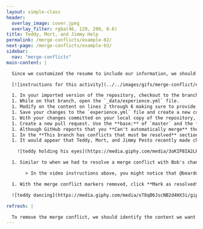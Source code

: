 ```yaml
---
layout: simple-class
header:
  overlay_image: cover.jpeg
  overlay_filter: rgba(46, 129, 200, 0.6)
title: Teddy, Mort, and Jimmy Help
permalink: /merge-conflicts/example-02/
next-page: /merge-conflicts/example-03/
sidebar:
  nav: "merge-conflicts"
main-content: |

  Since we customized the resume to include our information, we should include our current professional experience. To include our experience we need to modify the `experience.yml` file.

  [![instructions for this activity](../../images/gifs/merge-conflict/exp-merge.gif)](../../images/gifs/merge-conflict/exp-merge.gif)

  1. In your imported version of the repository, checkout to the branch named: `username-experience`.
  1. While on that branch, open the `_data/experience.yml` file.
  1. Modify on the content on lines 2 through 6 making sure to provide information in the `company`, `position`, `duration`, and `summary` lines.
  1. Save your changes to the `experience.yml` file and create a new commit.
  1. With your changes committed on your local copy of the repository, `push` your changes to your remote repository.
  1. Create a new pull request. Use the **base:** of `master` and the **compare:** of `username-experience`.
  1. Although GitHub reports that you **Can't automatically merge** these changes, you can still click **Create pull request**.
  1. In the **This branch has conflicts that must be resolved** section of the pull request, you can click the **Resolve conflicts** button to resolve the merge conflict.
  1. It would appear that Teddy, Mort, and Jimmy Pesto recently made changes to the `master` branch and modified the same file you did, this is what is causing the merge conflicts.

    ![teddy holding his eyes](https://media.giphy.com/media/3oKIP8IA2LPwJGFC4U/giphy.gif)

  1. Similar to when we had to resolve a merge conflict with Bob's changes, remove Teddy, Mort, and Jimmy's contributions from the `experience.yml` file. If you need a refresher on how to resolve a merge conflict, check the **I need a refresher** section below.

       > In the video instructions above, you might notice that @beardofedu ran into 2 conflicts in the same file. That is because they edited lines 2 - 6 and 15 - 19, so git identified the two changes within the file as two separate conflicts. Had they edited lines 2 - 19, it would have been one merge conflict.

  1. With the merge conflict markers removed, click **Mark as resolved**.

  ![teddy dancing](https://media.giphy.com/media/xT8qB6JscNB2d4HX3i/giphy.gif)

refresh: |

  To remove the merge conflict, we should identify the content we want to keep and the content we want to remove.
---
```

